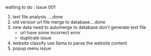 watting to do : 
issue 001
1. text file analysis ....done
2. old version url file merge to database....done 
3. new data need to automerge to database don't generate text file 
    - url have some incorrect error 
    - duplicate issue 
5. website classify use llama to parse the website content  
6. popup menu issue 


